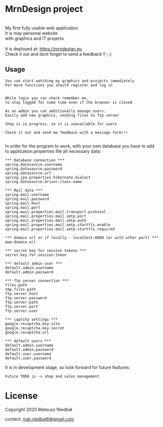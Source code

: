 # MrnDesign project
<br>
My first fully usable web application  <br>
It is may personal website <br>
with graphics and IT projects <br>
<br>
It is deployed at:
<html><a href="https://mrndesign.eu/">https://mrndesign.eu</a></html>
<br>
Check it out and dont forget to send a feedback !! ;-)

## Usage

```
You can start watching my graphics and projects immediately
For more functions you should register and log in


While login you can check remember me, 
to stay logged for some time even if the browser is closed

As an admin you can additionally manage users.
Easily add new graphics, sending files to ftp server

Shop is in progress, so it is unavailable for users

Check it out and send me feedback with a message form!!!


```

In order for the program to work, with your own database
you have to add to application.properties file all necessary data:

```
*** Database connection ***
spring.datasource.username
spring.datasource.password
spring.datasource.url
spring.jpa.properties.hibernate.dialect
spring.datasource.driver-class-name

*** Mail data ***
spring.mail.username
spring.mail.password
spring.mail.host
spring.mail.port
spring.mail.properties.mail.transport.protocol
spring.mail.properties.mail.smtp.port
spring.mail.properties.mail.smtp.auth
spring.mail.properties.mail.smtp.starttls.enable
spring.mail.properties.mail.smtp.starttls.required

*** domain url or if locally - localhost:8080 (or with other port) ***
www.domain.url

*** secret key for session tokens ***
secret.key.for.session.token

*** default admin user ***
default.admin.username
default.admin.password

*** ftp server connection ***
files.path
tmp.files.path
ftp.server.host
ftp.server.password
ftp.server.path
ftp.server.port
ftp.server.user

*** captcha settings ***
google.recaptcha.key.site
google.recaptcha.key.secret
google.recaptcha.url

*** default users ***
default.admin.username
default.admin.password
default.user.username
default.user.password
```

It is in development stage, so look forward for future features:

```
Future TODO is -> shop and sales management
```



# License
  Copyright 2020 Mateusz Niedbał
  
  contact:  mat.niedbal6@gmail.com



